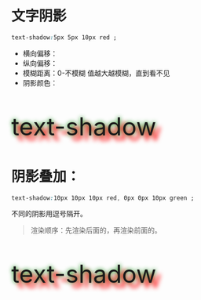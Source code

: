 # 文字阴影
```css
text-shadow:5px 5px 10px red ;
```
- 横向偏移：
- 纵向偏移：
- 模糊距离：0-不模糊 值越大越模糊，直到看不见
- 阴影颜色：

<div class="box">text-shadow</div>
<style>
.box {
  margin: 50px 0;
  font-size: 50px;
  text-shadow:5px 5px 10px red ;
} 
</style>



# 阴影叠加：
```css
text-shadow:10px 10px 10px red, 0px 0px 10px green ;
```
不同的阴影用逗号隔开。
> 渲染顺序：先渲染后面的，再渲染前面的。

<div class="box">text-shadow</div>
<style>
.box {
  margin: 50px 0;
  font-size: 50px;
  text-shadow:10px 10px 10px red, 0px 0px 10px green ;
} 
</style>
